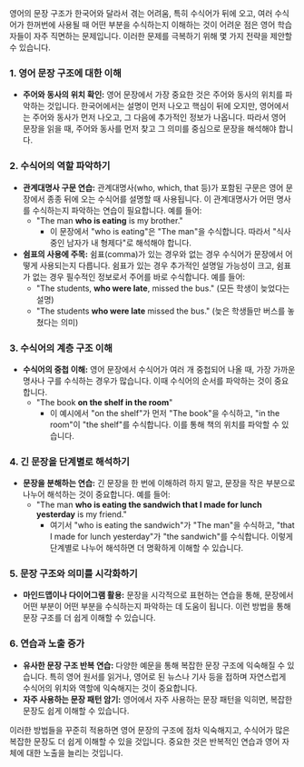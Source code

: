 영어의 문장 구조가 한국어와 달라서 겪는 어려움, 특히 수식어가 뒤에 오고, 여러 수식어가 한꺼번에 사용될 때 어떤 부분을 수식하는지 이해하는 것이 어려운 점은 영어 학습자들이 자주 직면하는 문제입니다. 이러한 문제를 극복하기 위해 몇 가지 전략을 제안할 수 있습니다.

### 1. **영어 문장 구조에 대한 이해**
   - **주어와 동사의 위치 확인:** 영어 문장에서 가장 중요한 것은 주어와 동사의 위치를 파악하는 것입니다. 한국어에서는 설명이 먼저 나오고 핵심이 뒤에 오지만, 영어에서는 주어와 동사가 먼저 나오고, 그 다음에 추가적인 정보가 나옵니다. 따라서 영어 문장을 읽을 때, 주어와 동사를 먼저 찾고 그 의미를 중심으로 문장을 해석해야 합니다.

### 2. **수식어의 역할 파악하기**
   - **관계대명사 구문 연습:** 관계대명사(who, which, that 등)가 포함된 구문은 영어 문장에서 종종 뒤에 오는 수식어를 설명할 때 사용됩니다. 이 관계대명사가 어떤 명사를 수식하는지 파악하는 연습이 필요합니다. 예를 들어:
     - "The man **who is eating** is my brother."
       - 이 문장에서 "who is eating"은 "The man"을 수식합니다. 따라서 "식사 중인 남자가 내 형제다"로 해석해야 합니다.
   - **쉼표의 사용에 주목:** 쉼표(comma)가 있는 경우와 없는 경우 수식어가 문장에서 어떻게 사용되는지 다릅니다. 쉼표가 있는 경우 추가적인 설명일 가능성이 크고, 쉼표가 없는 경우 필수적인 정보로서 주어를 바로 수식합니다. 예를 들어:
     - "The students, **who were late**, missed the bus." (모든 학생이 늦었다는 설명)
     - "The students **who were late** missed the bus." (늦은 학생들만 버스를 놓쳤다는 의미)
  
### 3. **수식어의 계층 구조 이해**
   - **수식어의 중첩 이해:** 영어 문장에서 수식어가 여러 개 중첩되어 나올 때, 가장 가까운 명사나 구를 수식하는 경우가 많습니다. 이때 수식어의 순서를 파악하는 것이 중요합니다.
     - "The book **on the shelf in the room**" 
       - 이 예시에서 "on the shelf"가 먼저 "The book"을 수식하고, "in the room"이 "the shelf"를 수식합니다. 이를 통해 책의 위치를 파악할 수 있습니다.
  
### 4. **긴 문장을 단계별로 해석하기**
   - **문장을 분해하는 연습:** 긴 문장을 한 번에 이해하려 하지 말고, 문장을 작은 부분으로 나누어 해석하는 것이 중요합니다. 예를 들어:
     - "The man **who is eating the sandwich that I made for lunch yesterday** is my friend."
       - 여기서 "who is eating the sandwich"가 "The man"을 수식하고, "that I made for lunch yesterday"가 "the sandwich"를 수식합니다. 이렇게 단계별로 나누어 해석하면 더 명확하게 이해할 수 있습니다.
  
### 5. **문장 구조와 의미를 시각화하기**
   - **마인드맵이나 다이어그램 활용:** 문장을 시각적으로 표현하는 연습을 통해, 문장에서 어떤 부분이 어떤 부분을 수식하는지 파악하는 데 도움이 됩니다. 이런 방법을 통해 문장 구조를 더 쉽게 이해할 수 있습니다.
  
### 6. **연습과 노출 증가**
   - **유사한 문장 구조 반복 연습:** 다양한 예문을 통해 복잡한 문장 구조에 익숙해질 수 있습니다. 특히 영어 원서를 읽거나, 영어로 된 뉴스나 기사 등을 접하며 자연스럽게 수식어의 위치와 역할에 익숙해지는 것이 중요합니다.
   - **자주 사용하는 문장 패턴 암기:** 영어에서 자주 사용하는 문장 패턴을 익히면, 복잡한 문장도 쉽게 이해할 수 있습니다.

이러한 방법들을 꾸준히 적용하면 영어 문장의 구조에 점차 익숙해지고, 수식어가 많은 복잡한 문장도 더 쉽게 이해할 수 있을 것입니다. 중요한 것은 반복적인 연습과 영어 자체에 대한 노출을 늘리는 것입니다.